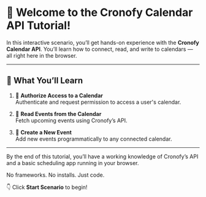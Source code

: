 # 👋 Welcome to the Cronofy Calendar API Tutorial!

In this interactive scenario, you’ll get hands-on experience with the **Cronofy Calendar API**. You’ll learn how to connect, read, and write to calendars — all right here in the browser.

---

## 🧭 What You’ll Learn

1. 🔐 **Authorize Access to a Calendar**  
   Authenticate and request permission to access a user's calendar.

2. 📅 **Read Events from the Calendar**  
   Fetch upcoming events using Cronofy’s API.

3. 📝 **Create a New Event**  
   Add new events programmatically to any connected calendar.

---

By the end of this tutorial, you’ll have a working knowledge of Cronofy’s API and a basic scheduling app running in your browser.

No frameworks. No installs. Just code.

👇 Click **Start Scenario** to begin!
